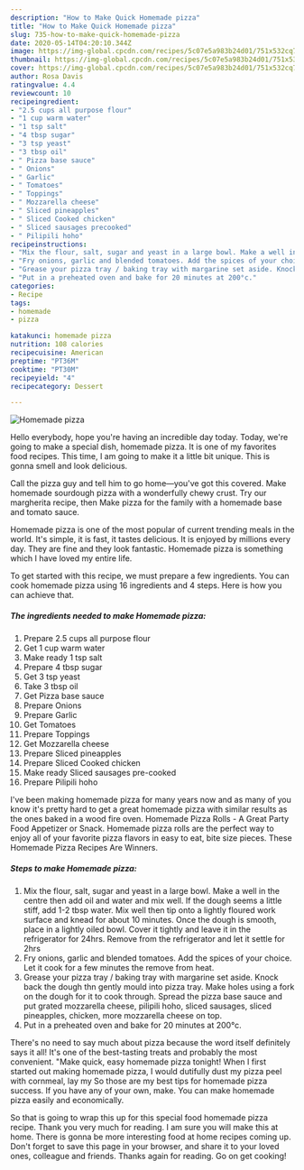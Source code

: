 ```yaml
---
description: "How to Make Quick Homemade pizza"
title: "How to Make Quick Homemade pizza"
slug: 735-how-to-make-quick-homemade-pizza
date: 2020-05-14T04:20:10.344Z
image: https://img-global.cpcdn.com/recipes/5c07e5a983b24d01/751x532cq70/homemade-pizza-recipe-main-photo.jpg
thumbnail: https://img-global.cpcdn.com/recipes/5c07e5a983b24d01/751x532cq70/homemade-pizza-recipe-main-photo.jpg
cover: https://img-global.cpcdn.com/recipes/5c07e5a983b24d01/751x532cq70/homemade-pizza-recipe-main-photo.jpg
author: Rosa Davis
ratingvalue: 4.4
reviewcount: 10
recipeingredient:
- "2.5 cups all purpose flour"
- "1 cup warm water"
- "1 tsp salt"
- "4 tbsp sugar"
- "3 tsp yeast"
- "3 tbsp oil"
- " Pizza base sauce"
- " Onions"
- " Garlic"
- " Tomatoes"
- " Toppings"
- " Mozzarella cheese"
- " Sliced pineapples"
- " Sliced Cooked chicken"
- " Sliced sausages precooked"
- " Pilipili hoho"
recipeinstructions:
- "Mix the flour, salt, sugar and yeast in a large bowl. Make a well in the centre then add oil and water and mix well. If the dough seems a little stiff, add 1-2 tbsp water. Mix well then tip onto a lightly floured work surface and knead for about 10 minutes. Once the dough is smooth, place in a lightly oiled bowl. Cover it tightly and leave it in the refrigerator for 24hrs. Remove from the refrigerator and let it settle for 2hrs"
- "Fry onions, garlic and blended tomatoes. Add the spices of your choice. Let it cook for a few minutes the remove from heat."
- "Grease your pizza tray / baking tray with margarine set aside. Knock back the dough thn gently mould into pizza tray. Make holes using a fork on the dough for it to cook through. Spread the pizza base sauce and put grated mozzarella cheese, pilipili hoho, sliced sausages, sliced pineapples, chicken, more mozzarella cheese on top."
- "Put in a preheated oven and bake for 20 minutes at 200°c."
categories:
- Recipe
tags:
- homemade
- pizza

katakunci: homemade pizza 
nutrition: 108 calories
recipecuisine: American
preptime: "PT36M"
cooktime: "PT30M"
recipeyield: "4"
recipecategory: Dessert

---
```



![Homemade pizza](https://img-global.cpcdn.com/recipes/5c07e5a983b24d01/751x532cq70/homemade-pizza-recipe-main-photo.jpg)

Hello everybody, hope you're having an incredible day today. Today, we're going to make a special dish, homemade pizza. It is one of my favorites food recipes. This time, I am going to make it a little bit unique. This is gonna smell and look delicious.

Call the pizza guy and tell him to go home—you&#39;ve got this covered. Make homemade sourdough pizza with a wonderfully chewy crust. Try our margherita recipe, then Make pizza for the family with a homemade base and tomato sauce.

Homemade pizza is one of the most popular of current trending meals in the world. It's simple, it is fast, it tastes delicious. It is enjoyed by millions every day. They are fine and they look fantastic. Homemade pizza is something which I have loved my entire life.


To get started with this recipe, we must prepare a few ingredients. You can cook homemade pizza using 16 ingredients and 4 steps. Here is how you can achieve that.

<!--inarticleads1-->

##### The ingredients needed to make Homemade pizza:

1. Prepare 2.5 cups all purpose flour
1. Get 1 cup warm water
1. Make ready 1 tsp salt
1. Prepare 4 tbsp sugar
1. Get 3 tsp yeast
1. Take 3 tbsp oil
1. Get  Pizza base sauce
1. Prepare  Onions
1. Prepare  Garlic
1. Get  Tomatoes
1. Prepare  Toppings
1. Get  Mozzarella cheese
1. Prepare  Sliced pineapples
1. Prepare  Sliced Cooked chicken
1. Make ready  Sliced sausages pre-cooked
1. Prepare  Pilipili hoho


I&#39;ve been making homemade pizza for many years now and as many of you know it&#39;s pretty hard to get a great homemade pizza with similar results as the ones baked in a wood fire oven. Homemade Pizza Rolls - A Great Party Food Appetizer or Snack. Homemade pizza rolls are the perfect way to enjoy all of your favorite pizza flavors in easy to eat, bite size pieces. These Homemade Pizza Recipes Are Winners. 

<!--inarticleads2-->

##### Steps to make Homemade pizza:

1. Mix the flour, salt, sugar and yeast in a large bowl. Make a well in the centre then add oil and water and mix well. If the dough seems a little stiff, add 1-2 tbsp water. Mix well then tip onto a lightly floured work surface and knead for about 10 minutes. Once the dough is smooth, place in a lightly oiled bowl. Cover it tightly and leave it in the refrigerator for 24hrs. Remove from the refrigerator and let it settle for 2hrs
1. Fry onions, garlic and blended tomatoes. Add the spices of your choice. Let it cook for a few minutes the remove from heat.
1. Grease your pizza tray / baking tray with margarine set aside. Knock back the dough thn gently mould into pizza tray. Make holes using a fork on the dough for it to cook through. Spread the pizza base sauce and put grated mozzarella cheese, pilipili hoho, sliced sausages, sliced pineapples, chicken, more mozzarella cheese on top.
1. Put in a preheated oven and bake for 20 minutes at 200°c.


There&#39;s no need to say much about pizza because the word itself definitely says it all! It&#39;s one of the best-tasting treats and probably the most convenient. &#34;Make quick, easy homemade pizza tonight! When I first started out making homemade pizza, I would dutifully dust my pizza peel with cornmeal, lay my So those are my best tips for homemade pizza success. If you have any of your own, make. You can make homemade pizza easily and economically. 

So that is going to wrap this up for this special food homemade pizza recipe. Thank you very much for reading. I am sure you will make this at home. There is gonna be more interesting food at home recipes coming up. Don't forget to save this page in your browser, and share it to your loved ones, colleague and friends. Thanks again for reading. Go on get cooking!
